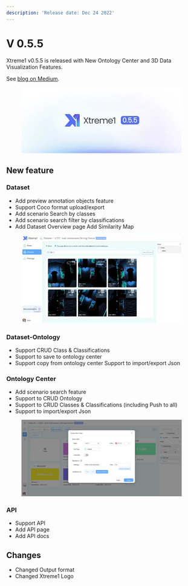```yaml
---
description: 'Release date: Dec 24 2022'
---
```


# V 0.5.5

Xtreme1 v0.5.5 is released with New Ontology Center and 3D Data Visualization Features.

See [blog on Medium](https://medium.com/multisensory-data-training).

<figure><img src="../.gitbook/assets/image (7) (1).png" alt=""><figcaption></figcaption></figure>

## New feature

### Dataset

* Add preview annotation objects feature&#x20;
* Support Coco format upload/export&#x20;
* Add scenario Search by classes&#x20;
* Add scenario search filter by classifications&#x20;
* Add Dataset Overview page Add Similarity Map

<figure><img src="../.gitbook/assets/image (4) (1).png" alt=""><figcaption></figcaption></figure>

### Dataset-Ontology

* Support CRUD Class & Classifications&#x20;
* Support to save to ontology center&#x20;
* Support copy from ontology center Support to import/export Json

### Ontology Center

* Add scenario search feature&#x20;
* Support to CRUD Ontology&#x20;
* Support to CRUD Classes & Classifications (including Push to all)&#x20;
* Support to import/export Json

<figure><img src="../.gitbook/assets/image (1) (2).png" alt=""><figcaption></figcaption></figure>

### API

* Support API&#x20;
* Add API page&#x20;
* Add API docs

## Changes

* Changed Output format
* Changed Xtreme1 Logo
